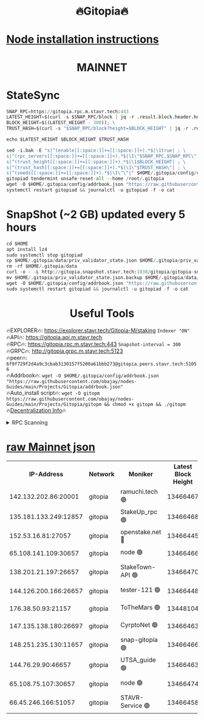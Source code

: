 <h1 align="center"> 🔥Gitopia🔥</h1>

[Node installation instructions](https://github.com/obajay/nodes-Guides/tree/main/Projects/Gitopia)
=

<h1 align="center"> MAINNET</h1>

# StateSync
```python
SNAP_RPC=https://gitopia.rpc.m.stavr.tech:443
LATEST_HEIGHT=$(curl -s $SNAP_RPC/block | jq -r .result.block.header.height); \
BLOCK_HEIGHT=$((LATEST_HEIGHT - 300)); \
TRUST_HASH=$(curl -s "$SNAP_RPC/block?height=$BLOCK_HEIGHT" | jq -r .result.block_id.hash)

echo $LATEST_HEIGHT $BLOCK_HEIGHT $TRUST_HASH

sed -i.bak -E "s|^(enable[[:space:]]+=[[:space:]]+).*$|\1true| ; \
s|^(rpc_servers[[:space:]]+=[[:space:]]+).*$|\1\"$SNAP_RPC,$SNAP_RPC\"| ; \
s|^(trust_height[[:space:]]+=[[:space:]]+).*$|\1$BLOCK_HEIGHT| ; \
s|^(trust_hash[[:space:]]+=[[:space:]]+).*$|\1\"$TRUST_HASH\"| ; \
s|^(seeds[[:space:]]+=[[:space:]]+).*$|\1\"\"|" $HOME/.gitopia/config/config.toml
gitopiad tendermint unsafe-reset-all --home /root/.gitopia
wget -O $HOME/.gitopia/config/addrbook.json "https://raw.githubusercontent.com/obajay/nodes-Guides/main/Projects/Gitopia/addrbook.json"
systemctl restart gitopiad && journalctl -u gitopiad -f -o cat
```
# SnapShot (~2 GB) updated every 5 hours
```python
cd $HOME
apt install lz4
sudo systemctl stop gitopiad
cp $HOME/.gitopia/data/priv_validator_state.json $HOME/.gitopia/priv_validator_state.json.backup
rm -rf $HOME/.gitopia/data
curl -o - -L http://gitopia.snapshot.stavr.tech:1030/gitopia/gitopia-snap.tar.lz4 | lz4 -c -d - | tar -x -C $HOME/.gitopia --strip-components 2
mv $HOME/.gitopia/priv_validator_state.json.backup $HOME/.gitopia/data/priv_validator_state.json
wget -O $HOME/.gitopia/config/addrbook.json "https://raw.githubusercontent.com/obajay/nodes-Guides/main/Projects/Gitopia/addrbook.json"
sudo systemctl restart gitopiad && journalctl -u gitopiad -f -o cat
```
 <h1 align="center"> Useful Tools</h1>

🔥EXPLORER🔥:      https://explorer.stavr.tech/Gitopia-M/staking  `Indexer "ON"` \
🔥API🔥: 			 		 https://gitopia.api.m.stavr.tech \
🔥RPC🔥:           https://gitopia.rpc.m.stavr.tech:443              `Snapshot-interval = 300` \
🔥GRPC🔥:          http://gitopia.grpc.m.stavr.tech:5123 \
🔥peer🔥:					 `6f9f729f2d4a9c3cbab3130157f5200a61bbb273@gitopia.peers.stavr.tech:51056` \
🔥Addrbook🔥:    ```wget -O $HOME/.gitopia/config/addrbook.json "https://raw.githubusercontent.com/obajay/nodes-Guides/main/Projects/Gitopia/addrbook.json"``` \
🔥Auto_install script🔥: ```wget -O gitopm https://raw.githubusercontent.com/obajay/nodes-Guides/main/Projects/Gitopia/gitopm && chmod +x gitopm && ./gitopm``` \
🔥[Decentralization Info](https://github.com/obajay/StateSync-snapshots/tree/main/Projects/Gitopia/Decentralization)🔥

<details>
<summary>RPC Scanning</summary>

<h2 align="center"> We scan nodes in real time every 4 hours. And we provide the final result of RPC endpoints.
We cannot influence the operation of these nodes in any way. </h2>


```python
If Voting Power is higher than 0 --> then the Node is a validator of the network and may be subject to attack and be a potential threat to the chain.
```
```python
We marked such validators with a red symbol
```

</details>

[raw Mainnet json](https://rpc-check.gitopm.stavr.tech/gitopm/rpc-gitopm-result.json)
=

<table><tr><th>IP-Address</th><th>Network</th><th>Moniker</th><th>Latest Block Height</th><th>Earliest Block Height</th><th>Catching Up</th><th>Tx Index</th><th>Voting Power</th><th>Scan Time</th></tr><tr><td>142.132.202.86:20001</td><td>gitopia</td><td>ramuchi.tech 🟢</td><td>13466467</td><td>6548337</td><td>False</td><td>on</td><td>0</td><td>2024-02-07T18:49:15.430867183UTC</td></tr><tr><td>135.181.133.249:12857</td><td>gitopia</td><td>StakeUp_rpc 🟢</td><td>13466468</td><td>8010001</td><td>False</td><td>on</td><td>0</td><td>2024-02-07T18:49:15.850623020UTC</td></tr><tr><td>152.53.16.81:27057</td><td>gitopia</td><td>openstake.net 🔴</td><td>13466445</td><td>10455001</td><td>False</td><td>off</td><td>37792</td><td>2024-02-07T18:48:35.701634702UTC</td></tr><tr><td>65.108.141.109:30657</td><td>gitopia</td><td>node 🟢</td><td>13466466</td><td>12299845</td><td>False</td><td>on</td><td>0</td><td>2024-02-07T18:49:12.884514947UTC</td></tr><tr><td>138.201.21.197:26657</td><td>gitopia</td><td>StakeTown-API 🟢</td><td>13466470</td><td>12733501</td><td>False</td><td>on</td><td>0</td><td>2024-02-07T18:49:20.329730233UTC</td></tr><tr><td>144.126.200.166:26657</td><td>gitopia</td><td>tester-121 🟢</td><td>13466448</td><td>12832814</td><td>False</td><td>off</td><td>0</td><td>2024-02-07T18:48:40.095969710UTC</td></tr><tr><td>176.38.50.93:21157</td><td>gitopia</td><td>ToTheMars 🟢</td><td>13448104</td><td>12883228</td><td>False</td><td>on</td><td>0</td><td>2024-02-07T18:48:40.455578808UTC</td></tr><tr><td>147.135.138.180:26697</td><td>gitopia</td><td>CyrptoNet 🟢</td><td>13466463</td><td>12883228</td><td>False</td><td>off</td><td>0</td><td>2024-02-07T18:49:08.322540849UTC</td></tr><tr><td>148.251.235.130:11657</td><td>gitopia</td><td>snap-gitopia 🟢</td><td>13466466</td><td>12908001</td><td>False</td><td>on</td><td>0</td><td>2024-02-07T18:49:13.160357724UTC</td></tr><tr><td>144.76.29.90:46657</td><td>gitopia</td><td>UTSA_guide 🟢</td><td>13466463</td><td>13035301</td><td>False</td><td>on</td><td>0</td><td>2024-02-07T18:49:08.021613822UTC</td></tr><tr><td>65.108.75.107:30657</td><td>gitopia</td><td>node 🟢</td><td>13466474</td><td>13189502</td><td>False</td><td>on</td><td>0</td><td>2024-02-07T18:49:26.777929832UTC</td></tr><tr><td>66.45.246.166:51057</td><td>gitopia</td><td>STAVR-Service 🟢</td><td>13466458</td><td>13455001</td><td>False</td><td>on</td><td>0</td><td>2024-02-07T18:48:55.446168634UTC</td></tr></table>
